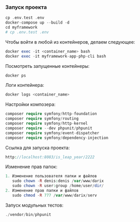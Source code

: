 ### Запуск проекта

```php
cp .env.test .env
docker-compose up --build -d
cd myframework
# cp .env.test .env
```

Чтобы войти в любой из контейнеров, делаем следующее:
```php
docker exec -it <container_name> bash
docker exec -it myframework-app-php-cli bash
```

Посмотреть запущенные контейнеры:
```php
docker ps
```

Логи контейнера:
```php
docker logs <container_name>
```

Настройки композера:
```php
composer require symfony/http-foundation
composer require symfony/routing
composer require symfony/http-kernel
composer require --dev phpunit/phpunit
composer require symfony/event-dispatcher
composer require symfony/dependency-injection
```

Ссылка для запуска проекта:
```php
http://localhost:8083/is_leap_year/2222
```

Изменение прав папок:
```php
1. Изменение пользователя папки и файлов
   sudo chown -R denis:denis /var/www/darix
   sudo chown -R user:group /home/user/dir/
2. Изменение прав папки и файлов
   sudo chmod -R 777 /var/www/darix/serv
```

Запуск модульных тестов:
```php
./vendor/bin/phpunit
```